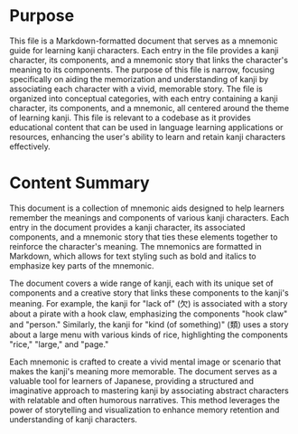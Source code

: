# Purpose
This file is a Markdown-formatted document that serves as a mnemonic guide for learning kanji characters. Each entry in the file provides a kanji character, its components, and a mnemonic story that links the character's meaning to its components. The purpose of this file is narrow, focusing specifically on aiding the memorization and understanding of kanji by associating each character with a vivid, memorable story. The file is organized into conceptual categories, with each entry containing a kanji character, its components, and a mnemonic, all centered around the theme of learning kanji. This file is relevant to a codebase as it provides educational content that can be used in language learning applications or resources, enhancing the user's ability to learn and retain kanji characters effectively.
# Content Summary
This document is a collection of mnemonic aids designed to help learners remember the meanings and components of various kanji characters. Each entry in the document provides a kanji character, its associated components, and a mnemonic story that ties these elements together to reinforce the character's meaning. The mnemonics are formatted in Markdown, which allows for text styling such as bold and italics to emphasize key parts of the mnemonic.

The document covers a wide range of kanji, each with its unique set of components and a creative story that links these components to the kanji's meaning. For example, the kanji for "lack of" (欠) is associated with a story about a pirate with a hook claw, emphasizing the components "hook claw" and "person." Similarly, the kanji for "kind (of something)" (類) uses a story about a large menu with various kinds of rice, highlighting the components "rice," "large," and "page."

Each mnemonic is crafted to create a vivid mental image or scenario that makes the kanji's meaning more memorable. The document serves as a valuable tool for learners of Japanese, providing a structured and imaginative approach to mastering kanji by associating abstract characters with relatable and often humorous narratives. This method leverages the power of storytelling and visualization to enhance memory retention and understanding of kanji characters.
